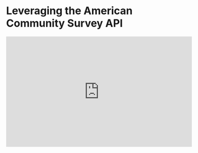 # Leveraging the American Community Survey API

<iframe width="100%" height="300" src="https://jsfiddle.net/ThomasRoca/xfhsgc5w/embedded/" allowfullscreen="allowfullscreen" allowpaymentrequest frameborder="0"></iframe>
